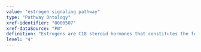 ```yaml
---
value: "estrogen signaling pathway"
type: "Pathway Ontology"
xref-identifier: "0000507"
xref-dataSource: "PW"
definition: "Estrogens are C18 steroid hormones that constitutes the females sex hormones. Estrogen signals via the estrogen receptor which ones activated drive the expression of target genes."
level: "4"
---
```

